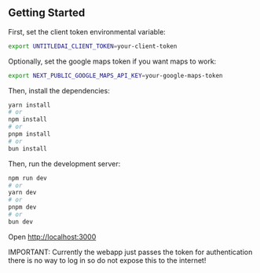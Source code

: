 
## Getting Started

First, set the client token environmental variable:

```bash
export UNTITLEDAI_CLIENT_TOKEN=your-client-token
```

Optionally, set the google maps token if you want maps to work:

```bash
export NEXT_PUBLIC_GOOGLE_MAPS_API_KEY=your-google-maps-token
```

Then, install the dependencies:

```bash
yarn install
# or
npm install
# or
pnpm install
# or
bun install
```


Then, run the development server:

```bash
npm run dev
# or
yarn dev
# or
pnpm dev
# or
bun dev
```

Open [http://localhost:3000](http://localhost:3000) 

IMPORTANT: Currently the webapp just passes the token for authentication there is no way to log in so do not expose this to the internet!